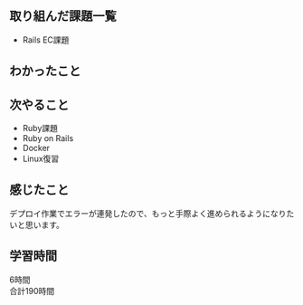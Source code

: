 ## 取り組んだ課題一覧
- Rails EC課題

## わかったこと


## 次やること
- Ruby課題
- Ruby on Rails
- Docker
- Linux復習

## 感じたこと
デプロイ作業でエラーが連発したので、もっと手際よく進められるようになりたいと思います。

## 学習時間
6時間<br />
合計190時間